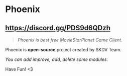 # Phoenix
## https://discord.gg/PDS9d6QDzh
> *Phoenix is best free MovieStarPlanet Game Client.*

Phoenix is **open-source** project created by SKDV Team.

*You can add improve, add, delete some modules.*

Have Fun! <3
